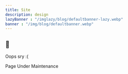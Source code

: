 ```yaml
---
title: Site
description: design
lazyBanner : "/imglazy/blog/defaultbanner-lazy.webp"
banner : "/img/blog/defaultbanner.webp"
---
```

## 🚀

Oops sry :( 

Page Under Maintenance